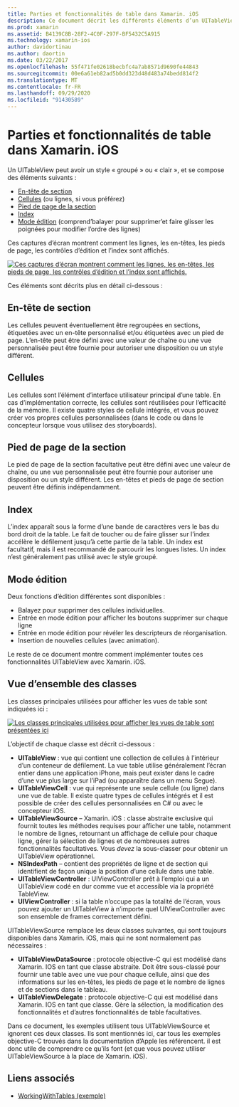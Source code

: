```yaml
---
title: Parties et fonctionnalités de table dans Xamarin. iOS
description: Ce document décrit les différents éléments d’un UITableView dans iOS. Il traite des en-têtes de section, des cellules, des pieds de page de section, de l’index et du mode de modification.
ms.prod: xamarin
ms.assetid: B4139C8B-28F2-4C0F-297F-BF5432C5A915
ms.technology: xamarin-ios
author: davidortinau
ms.author: daortin
ms.date: 03/22/2017
ms.openlocfilehash: 55f471fe02618becbfc4a7ab8571d9690fe44843
ms.sourcegitcommit: 00e6a61eb82ad5b0dd323d48d483a74bedd814f2
ms.translationtype: MT
ms.contentlocale: fr-FR
ms.lasthandoff: 09/29/2020
ms.locfileid: "91430589"
---
```

# <a name="table-parts-and-functionality-in-xamarinios"></a>Parties et fonctionnalités de table dans Xamarin. iOS

Un UITableView peut avoir un style « groupé » ou « clair », et se compose des éléments suivants :

- [En-tête de section](#Section_Header)
- [Cellules](#Cells) (ou lignes, si vous préférez)
- [Pied de page de la section](#Section_Footer)
- [Index](#Index)
- [Mode édition](#Edit_Features) (comprend’balayer pour supprimer’et faire glisser les poignées pour modifier l’ordre des lignes) 

Ces captures d’écran montrent comment les lignes, les en-têtes, les pieds de page, les contrôles d’édition et l’index sont affichés.

 [![Ces captures d’écran montrent comment les lignes, les en-têtes, les pieds de page, les contrôles d’édition et l’index sont affichés.](table-parts-and-functionality-images/image1a.png)](table-parts-and-functionality-images/image1a.png#lightbox)

Ces éléments sont décrits plus en détail ci-dessous :

<a name="Section_Header"></a>

## <a name="section-header"></a>En-tête de section

Les cellules peuvent éventuellement être regroupées en sections, étiquetées avec un en-tête personnalisé et/ou étiquetées avec un pied de page. L’en-tête peut être défini avec une valeur de chaîne ou une vue personnalisée peut être fournie pour autoriser une disposition ou un style différent.

<a name="Cells"></a>

## <a name="cells"></a>Cellules

Les cellules sont l’élément d’interface utilisateur principal d’une table. En cas d’implémentation correcte, les cellules sont réutilisées pour l’efficacité de la mémoire. Il existe quatre styles de cellule intégrés, et vous pouvez créer vos propres cellules personnalisées (dans le code ou dans le concepteur lorsque vous utilisez des storyboards).

<a name="Section_Footer"></a>

## <a name="section-footer"></a>Pied de page de la section

Le pied de page de la section facultative peut être défini avec une valeur de chaîne, ou une vue personnalisée peut être fournie pour autoriser une disposition ou un style différent. Les en-têtes et pieds de page de section peuvent être définis indépendamment.

<a name="Index"></a>

## <a name="index"></a>Index

L’index apparaît sous la forme d’une bande de caractères vers le bas du bord droit de la table.
Le fait de toucher ou de faire glisser sur l’index accélère le défilement jusqu’à cette partie de la table. Un index est facultatif, mais il est recommandé de parcourir les longues listes. Un index n’est généralement pas utilisé avec le style groupé.

<a name="Edit_Features"></a>

## <a name="editing-mode"></a>Mode édition

Deux fonctions d’édition différentes sont disponibles :

- Balayez pour supprimer des cellules individuelles.
- Entrée en mode édition pour afficher les boutons supprimer sur chaque ligne 
- Entrée en mode édition pour révéler les descripteurs de réorganisation. 
- Insertion de nouvelles cellules (avec animation).

Le reste de ce document montre comment implémenter toutes ces fonctionnalités UITableView avec Xamarin. iOS.

## <a name="classes-overview"></a>Vue d’ensemble des classes

Les classes principales utilisées pour afficher les vues de table sont indiquées ici :

[![Les classes principales utilisées pour afficher les vues de table sont présentées ici](table-parts-and-functionality-images/classdiagram.png)](table-parts-and-functionality-images/classdiagram.png#lightbox)

L’objectif de chaque classe est décrit ci-dessous :

- **UITableView** : vue qui contient une collection de cellules à l’intérieur d’un conteneur de défilement. La vue table utilise généralement l’écran entier dans une application iPhone, mais peut exister dans le cadre d’une vue plus large sur l’iPad (ou apparaître dans un menu Segue). 
- **UITableViewCell** : vue qui représente une seule cellule (ou ligne) dans une vue de table. Il existe quatre types de cellules intégrés et il est possible de créer des cellules personnalisées en C# ou avec le concepteur iOS. 
- **UITableViewSource** – Xamarin. iOS : classe abstraite exclusive qui fournit toutes les méthodes requises pour afficher une table, notamment le nombre de lignes, retournant un affichage de cellule pour chaque ligne, gérer la sélection de lignes et de nombreuses autres fonctionnalités facultatives. Vous  *devez* la sous-classer pour obtenir un UITableView opérationnel. 
- **NSIndexPath** – contient des propriétés de ligne et de section qui identifient de façon unique la position d’une cellule dans une table. 
- **UITableViewController** : UIViewController prêt à l’emploi qui a un UITableView codé en dur comme vue et accessible via la propriété TableView. 
- **UIViewController** : si la table n’occupe pas la totalité de l’écran, vous pouvez ajouter un UITableView à n’importe quel UIViewController avec son ensemble de frames correctement défini. 

UITableViewSource remplace les deux classes suivantes, qui sont toujours disponibles dans Xamarin. iOS, mais qui ne sont normalement pas nécessaires :

- **UITableViewDataSource** : protocole objective-C qui est modélisé dans Xamarin. IOS en tant que classe abstraite. Doit être sous-classé pour fournir une table avec une vue pour chaque cellule, ainsi que des informations sur les en-têtes, les pieds de page et le nombre de lignes et de sections dans le tableau. 
- **UITableViewDelegate** : protocole objective-C qui est modélisé dans Xamarin. IOS en tant que classe. Gère la sélection, la modification des fonctionnalités et d’autres fonctionnalités de table facultatives. 

Dans ce document, les exemples utilisent tous UITableViewSource et ignorent ces deux classes. Ils sont mentionnés ici, car tous les exemples objective-C trouvés dans la documentation d’Apple les référencent. il est donc utile de comprendre ce qu’ils font (et que vous pouvez utiliser UITableViewSource à la place de Xamarin. iOS).

## <a name="related-links"></a>Liens associés

- [WorkingWithTables (exemple)](/samples/xamarin/ios-samples/workingwithtables)